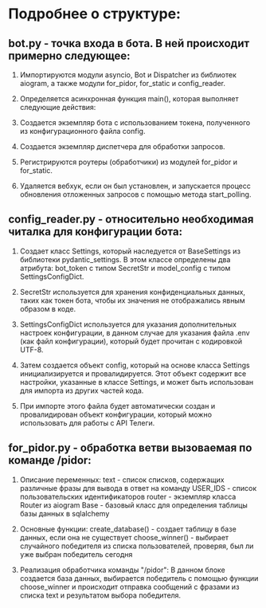 # Подробнее о структуре: 

## bot.py - точка входа в бота. В ней происходит примерно следующее:

1. Импортируются модули asyncio, Bot и Dispatcher из библиотек aiogram, а также модули for_pidor, for_static и config_reader.

2. Определяется асинхронная функция main(), которая выполняет следующие действия:

3. Создается экземпляр бота с использованием токена, полученного из конфигурационного файла config.

4. Создается экземпляр диспетчера для обработки запросов.

5. Регистрируются роутеры (обработчики) из модулей for_pidor и for_static.
   
6. Удаляется вебхук, если он был установлен, и запускается процесс обновления отложенных запросов с помощью метода start_polling.

## config_reader.py - относительно необходимая читалка для конфигурации бота:

1. Создает класс Settings, который наследуется от BaseSettings из библиотеки pydantic_settings. В этом классе определены два атрибута: bot_token с типом SecretStr и model_config с типом SettingsConfigDict.

2. SecretStr используется для хранения конфиденциальных данных, таких как токен бота, чтобы их значения не отображались явным образом в коде.

3. SettingsConfigDict используется для указания дополнительных настроек конфигурации, в данном случае для указания файла .env (как файл конфигурации), который будет прочитан с кодировкой UTF-8.

4. Затем создается объект config, который на основе класса Settings инициализируется и провалидируется. Этот объект содержит все настройки, указанные в классе Settings, и может быть использован для импорта из других частей кода.

5. При импорте этого файла будет автоматически создан и провалидирован объект конфигурации, который можно использовать для работы с API Телеги.

## for_pidor.py - обработка ветви вызоваемая по команде /pidor:

1. Описание переменных:
  text - список списков, содержащих различные фразы для вывода в ответ на команду
  USER_IDS - список пользовательских идентификаторов
  router - экземпляр класса Router из aiogram
  Base - базовый класс для определения таблицы базы данных в sqlalchemy

2. Основные функции:
  create_database() - создает таблицу в базе данных, если она не существует
  choose_winner() - выбирает случайного победителя из списка пользователей, проверяя, был ли уже выбран победитель сегодня

3. Реализация обработчика команды "/pidor":
  В данном блоке создается база данных, выбирается победитель с помощью функции choose_winner и происходит отправка сообщений с фразами из списка text и результатом выбора победителя.


